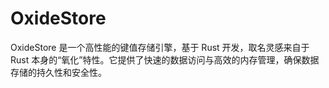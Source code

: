 # OxideStore
OxideStore 是一个高性能的键值存储引擎，基于 Rust 开发，取名灵感来自于 Rust 本身的“氧化”特性。它提供了快速的数据访问与高效的内存管理，确保数据存储的持久性和安全性。
